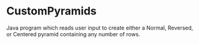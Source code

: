 # CustomPyramids
Java program which reads user input to create either a Normal, Reversed, or Centered pyramid containing any number of rows.
